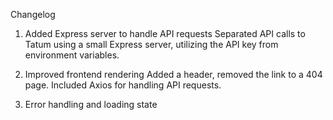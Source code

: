 Changelog

1. Added Express server to handle API requests
    Separated API calls to Tatum using a small Express server, utilizing the API key from environment variables.

2. Improved frontend rendering
    Added a header, removed the link to a 404 page.
    Included Axios for handling API requests.

3. Error handling and loading state
